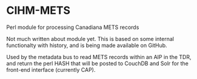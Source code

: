 # CIHM-METS
Perl module for processing Canadiana METS records

Not much written about module yet. This is based on some internal functionalty with history, and is being made available on GitHub.

Used by the metadata bus to read METS records within an AIP in the TDR, and return the perl HASH that will be posted to CouchDB and Solr for the front-end interface (currently CAP).

